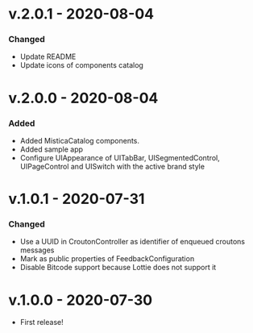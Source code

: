 # v.2.0.1 - 2020-08-04

### Changed

- Update README
- Update icons of components catalog

# v.2.0.0 - 2020-08-04

### Added

- Added MisticaCatalog components.
- Added sample app
- Configure UIAppearance of UITabBar, UISegmentedControl, UIPageControl and UISwitch with the active brand style

# v.1.0.1 - 2020-07-31

### Changed

- Use a UUID in CroutonController as identifier of enqueued croutons messages
- Mark as public properties of FeedbackConfiguration
- Disable Bitcode support because Lottie does not support it

# v.1.0.0 - 2020-07-30

- First release!